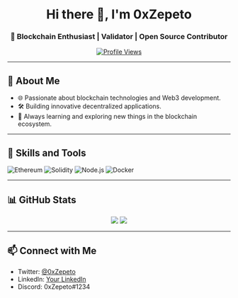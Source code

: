 <h1 align="center">Hi there 👋, I'm 0xZepeto</h1>
<h3 align="center">🚀 Blockchain Enthusiast | Validator | Open Source Contributor</h3>

<p align="center">
  <a href="https://github.com/0xZepeto">
    <img src="https://komarev.com/ghpvc/?username=0xZepeto&label=Profile%20Views&color=blue&style=flat" alt="Profile Views" />
  </a>
</p>

---

## 🔎 About Me
- 🌐 Passionate about blockchain technologies and Web3 development.
- 🛠️ Building innovative decentralized applications.
- 📖 Always learning and exploring new things in the blockchain ecosystem.

---

## 🚀 Skills and Tools
![Ethereum](https://img.shields.io/badge/-Ethereum-3C3C3D?logo=ethereum&logoColor=white)
![Solidity](https://img.shields.io/badge/-Solidity-363636?logo=solidity&logoColor=white)
![Node.js](https://img.shields.io/badge/-Node.js-339933?logo=node.js&logoColor=white)
![Docker](https://img.shields.io/badge/-Docker-2496ED?logo=docker&logoColor=white)

---

## 📊 GitHub Stats
<p align="center">
  <img src="https://github-readme-stats.vercel.app/api?username=0xZepeto&show_icons=true&theme=radical" />
  <img src="https://github-readme-streak-stats.herokuapp.com/?user=0xZepeto&theme=radical" />
</p>

---

## 📫 Connect with Me
- Twitter: [@0xZepeto](https://twitter.com/0xZepeto)
- LinkedIn: [Your LinkedIn](#)
- Discord: 0xZepeto#1234

